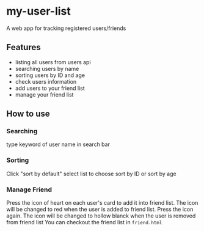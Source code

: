 # my-user-list
A web app for tracking registered users/friends

## Features
- listing all users from users api
- searching users by name
- sorting users by ID and age
- check users information
- add users to your friend list
- manage your friend list

## How to use
### Searching
type keyword of user name in search bar

### Sorting
Click "sort by default" select list to choose sort by ID or sort by age

### Manage Friend
Press the icon of heart on each user's card to add it into friend list. The icon will be changed to red when the user is added to friend list.
Press the icon again.  The icon will be changed to hollow blanck when the user is removed from friend list
You can checkout the friend list in `friend.html`

